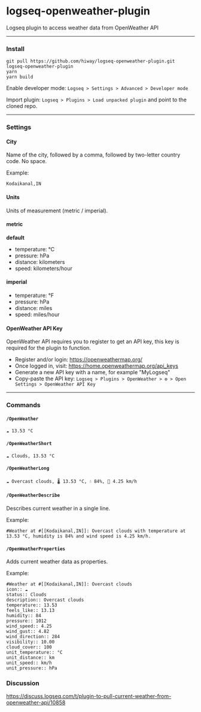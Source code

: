 # logseq-openweather-plugin

Logseq plugin to access weather data from OpenWeather API

---

### Install

```console
git pull https://github.com/hiway/logseq-openweather-plugin.git
logseq-openweather-plugin
yarn
yarn build
```

Enable developer mode: `Logseq > Settings > Advanced > Developer mode`

Import plugin: `Logseq > Plugins > Load unpacked plugin` and point to the cloned repo.

---

### Settings

#### City

Name of the city, followed by a comma, followed by two-letter country code. No space.

Example:
```
Kodaikanal,IN
```

#### Units

Units of measurement (metric / imperial).

#### metric

**default**

- temperature: °C
- pressure: hPa
- distance: kilometers
- speed: kilometers/hour

#### imperial

- temperature: °F
- pressure: hPa
- distance: miles
- speed: miles/hour

#### OpenWeather API Key

OpenWeather API requires you to register to get an API key, this key is required for the plugin to function. 

- Register and/or login: https://openweathermap.org/
- Once logged in, visit: https://home.openweathermap.org/api_keys
- Generate a new API key with a name, for example "MyLogseq"
- Copy-paste the API key: `Logseq > Plugins > OpenWeather > ⚙️ > Open Settings > OpenWeather API Key`

---

### Commands

#### `/OpenWeather`

```
☁️ 13.53 °C
```

#### `/OpenWeatherShort`

```
☁️ Clouds, 13.53 °C
```

#### `/OpenWeatherLong`

```
☁️ Overcast clouds, 🌡 13.53 °C, 💧 84%, 💨 4.25 km/h
```

#### `/OpenWeatherDescribe`

Describes current weather in a single line.

Example: 
```
#Weather at #[[Kodaikanal,IN]]: Overcast clouds with temperature at 13.53 °C, humidity is 84% and wind speed is 4.25 km/h.
```

#### `/OpenWeatherProperties`

Adds current weather data as properties.

Example:
```
#Weather at #[[Kodaikanal,IN]]: Overcast clouds 
icon:: ☁️ 
status:: Clouds 
description:: Overcast clouds 
temperature:: 13.53 
feels_like:: 13.13 
humidity:: 84 
pressure:: 1012 
wind_speed:: 4.25 
wind_gust:: 4.82 
wind_direction:: 284 
visibility:: 10.00 
cloud_cover:: 100 
unit_temperature:: °C 
unit_distance:: km 
unit_speed:: km/h 
unit_pressure:: hPa 
```

### Discussion

https://discuss.logseq.com/t/plugin-to-pull-current-weather-from-openweather-api/10858
